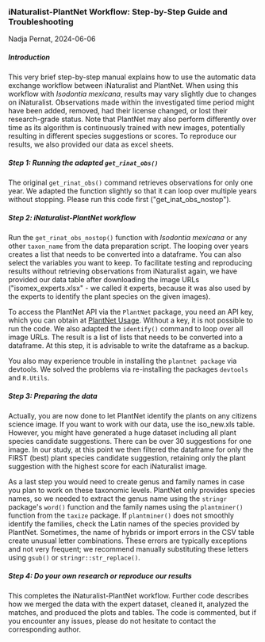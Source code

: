 ### iNaturalist-PlantNet Workflow: Step-by-Step Guide and Troubleshooting
Nadja Pernat, 2024-06-06


##### Introduction

This very brief step-by-step manual explains how to use the automatic data exchange workflow between iNaturalist and PlantNet. When using this workflow with *Isodontia mexicana*, results may vary slightly due to changes on iNaturalist. Observations made within the investigated time period might have been added, removed, had their license changed, or lost their research-grade status. Note that PlantNet may also perform differently over time as its algorithm is continuously trained with new images, potentially resulting in different species suggestions or scores. To reproduce our results, we also provided our data as excel sheets.


##### Step 1: Running the adapted `get_rinat_obs()`

The original `get_rinat_obs()` command retrieves observations for only one year. We adapted the function slightly so that it can loop over multiple years without stopping. Please run this code first ("get_inat_obs_nostop").


##### Step 2: iNaturalist-PlantNet workflow  

Run the `get_rinat_obs_nostop()` function with *Isodontia mexicana* or any other `taxon_name` from the data preparation script. The looping over years creates a list that needs to be converted into a dataframe. You can also select the variables you want to keep.
To facilitate testing and reproducing results without retrieving observations from iNaturalist again, we have provided our data table after downloading the image URLs ("isomex_experts.xlsx" - we called it experts, because it was also used by the experts to identify the plant species on the given images). 

To access the PlantNet API via the `PlantNet` package, you need an API key, which you can obtain at [PlantNet Usage](https://my.PlantNet.org/usage). Without a key, it is not possible to run the code. We also adapted the `identify()` command to loop over all image URLs. The result is a list of lists that needs to be converted into a dataframe. At this step, it is advisable to write the dataframe as a backup.

 You also may experience trouble in installing the `plantnet package` via devtools. We solved the problems via re-installing the packages `devtools` and `R.Utils`.
 
##### Step 3: Preparing the data

Actually, you are now done to let PlantNet identify the plants on any citizens science image. If you want to work with our data, use the iso_new.xls table. However, you might have generated a huge dataset including all plant species candidate suggestions. There can be over 30 suggestions for one image. In our study, at this point we then filtered the dataframe for only the FIRST (best) plant species candidate suggestion, retaining only the plant suggestion with the highest score for each iNaturalist image. 

As a last step you would need to create genus and family names in case you plan to work on these taxonomic levels. PlantNet only provides species names, so we needed to extract the genus name using the `stringr` package's `word()` function and the family names using the `plantminer()` function from the `taxize` package. If `plantminer()` does not smoothly identify the families, check the Latin names of the species provided by PlantNet. Sometimes, the name of hybrids or import errors in the CSV table create unusual letter combinations. These errors are typically exceptions and not very frequent; we recommend manually substituting these letters using `gsub()` or `stringr::str_replace()`.

 
##### Step 4: Do your own research or reproduce our results 

This completes the iNaturalist-PlantNet workflow. Further code describes how we merged the data with the expert dataset, cleaned it, analyzed the matches, and produced the plots and tables. The code is commented, but if you encounter any issues, please do not hesitate to contact the corresponding author.

